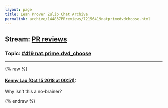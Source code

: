 ```yaml
---
layout: page
title: Lean Prover Zulip Chat Archive 
permalink: archive/144837PRreviews/72156419natprimedvdchoose.html
---
```


## Stream: [PR reviews](index.html)
### Topic: [#419 nat.prime.dvd_choose](72156419natprimedvdchoose.html)

---


{% raw %}
#### [ Kenny Lau (Oct 15 2018 at 00:51)](https://leanprover.zulipchat.com/#narrow/stream/144837-PR%20reviews/topic/%23419%20nat.prime.dvd_choose/near/135796495):
<p>Why isn't this a no-brainer?</p>


{% endraw %}
